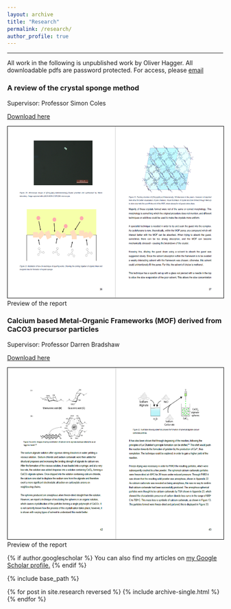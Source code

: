 ```yaml
---
layout: archive
title: "Research"
permalink: /research/
author_profile: true
---
```

<hr>

All work in the following is unpublished work by Oliver Hagger. 
All downloadable pdfs are password protected. For access, please <a href="mailto:ohagger@icloud.com">email</a>


<h3>A review of the crystal sponge method</h3>
<p>Supervisor: Professor Simon Coles</p>

<a href="/files/4th year project.pdf" target="_blank" rel="noopener noreferrer">Download here</a>


<img src="/images/thyearproject.PNG" class="img" alt="Sample of 4th year project report" width="600" height="400" style='border:1px solid #000000;'/>
<figcaption>Preview of the report</figcaption>




<h3>Calcium based Metal-Organic Frameworks (MOF) derived from CaCO3 precursor particles</h3>
<p>Supervisor: Professor Darren Bradshaw</p>

<a href="/files/3rd year project.pdf" target="_blank" rel="noopener noreferrer">Download here</a>

<img src="/images/rdyearproject.PNG" class="img" alt="Sample of 3rd year project report" width="600" height="400" style='border:1px solid #000000'/>
<figcaption>Preview of the report</figcaption>





{% if author.googlescholar %}
  You can also find my articles on <u><a href="{{author.googlescholar}}">my Google Scholar profile</a>.</u>
{% endif %}

{% include base_path %}

{% for post in site.research reversed %}
  {% include archive-single.html %}
{% endfor %}